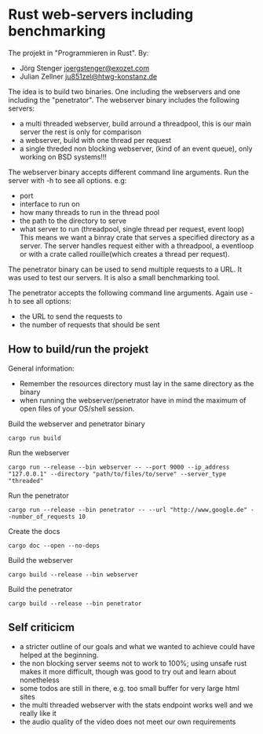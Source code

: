 # Rust web-servers including benchmarking
The projekt in "Programmieren in Rust". By:
- Jörg Stenger <joergstenger@exozet.com>
- Julian Zellner <ju851zel@htwg-konstanz.de>

The idea is to build two binaries. One including the webservers and one including the "penetrator".
The webserver binary includes the following servers:
- a multi threaded webserver, build arround a threadpool, this is our main server the rest is only for comparison
- a webserver, build with one thread per request
- a single threded non blocking webserver, (kind of an event queue), only working on BSD systems!!!

The webserver binary accepts different command line arguments. Run the server with -h to see all options. e.g:
- port
- interface to run on
- how many threads to run in the thread pool
- the path to the directory to serve
- what server to run (threadpool, single thread per request, event loop)
This means we want a binray crate that serves a specified directory as a server. The server handles request either with a threadpool, a eventloop or with a crate called rouille(which creates a thread per request).

The penetrator binary can be used to send multiple requests to a URL. It was used to test our servers. It is also a small benchmarking tool.

The penetrator accepts the following command line arguments. Again use -h to see all options:
- the URL to send the requests to
- the number of requests that should be sent

## How to build/run the projekt

General information:
- Remember the resources directory must lay in the same directory as the binary
- when running the webserver/penetrator have in mind the maximum of open files of your OS/shell session.


Build the webserver and penetrator binary
```
cargo run build
```
Run the webserver
```
cargo run --release --bin webserver -- --port 9000 --ip_address "127.0.0.1" --directory "path/to/files/to/serve" --server_type "threaded"
```
Run the penetrator
```
cargo run --release --bin penetrator -- --url "http://www,google.de" --number_of_requests 10
```
Create the docs
```
cargo doc --open --no-deps
```
Build the webserver
```
cargo build --release --bin webserver
```
Build the penetrator
```
cargo build --release --bin penetrator
```

## Self criticicm
- a stricter outline of our goals and what we wanted to achieve could have helped at the beginning.
- the non blocking server seems not to work to 100%; using unsafe rust makes it more difficult, though was good to try out and learn about nonetheless
- some todos are still in there, e.g. too small buffer for very large html sites
- the multi threaded webserver with the stats endpoint works well and we really like it
- the audio quality of the video does not meet our own requirements
